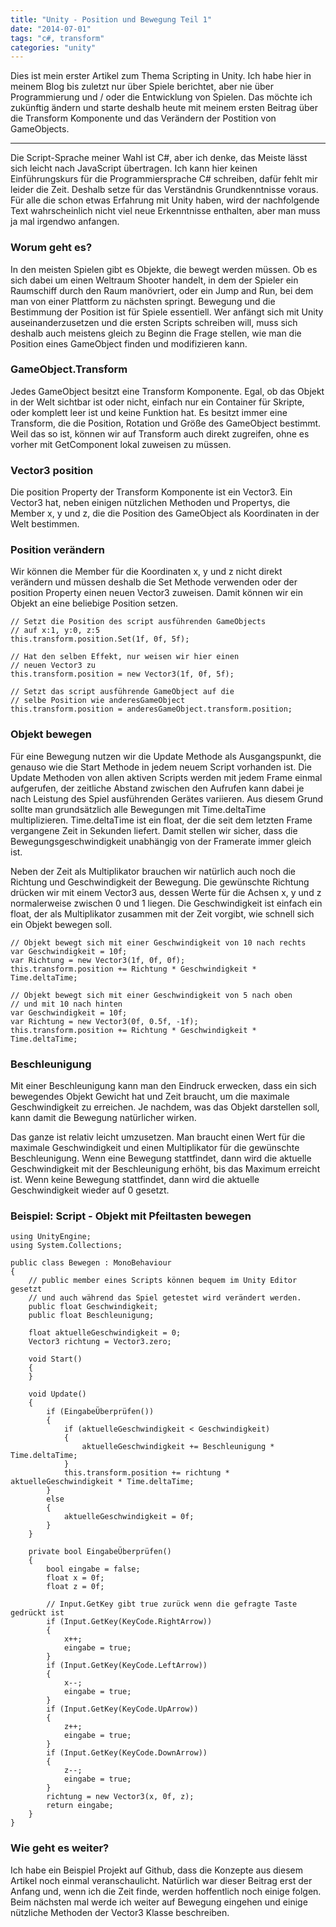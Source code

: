 ```yaml
---
title: "Unity - Position und Bewegung Teil 1"
date: "2014-07-01"
tags: "c#, transform"
categories: "unity"
---
```


Dies ist mein erster Artikel zum Thema Scripting in Unity. Ich habe hier in meinem Blog bis zuletzt nur über Spiele berichtet, aber nie über Programmierung und / oder die Entwicklung von Spielen. Das möchte ich zukünftig ändern und starte deshalb heute mit meinem ersten Beitrag über die Transform Komponente und das Verändern der Postition von GameObjects.

---

Die Script-Sprache meiner Wahl ist C#, aber ich denke, das Meiste lässt sich leicht nach JavaScript übertragen. Ich kann hier keinen Einführungskurs für die Programmiersprache C# schreiben, dafür fehlt mir leider die Zeit. Deshalb setze für das Verständnis Grundkenntnisse voraus. Für alle die schon etwas Erfahrung mit Unity haben, wird der nachfolgende Text wahrscheinlich nicht viel neue Erkenntnisse enthalten, aber man muss ja mal irgendwo anfangen.

### Worum geht es?

In den meisten Spielen gibt es Objekte, die bewegt werden müssen. Ob es sich dabei um einen Weltraum Shooter handelt, in dem der Spieler ein Raumschiff durch den Raum manövriert, oder ein Jump and Run, bei dem man von einer Plattform zu nächsten springt. Bewegung und die Bestimmung der Position ist für Spiele essentiell. Wer anfängt sich mit Unity auseinanderzusetzen und die ersten Scripts schreiben will, muss sich deshalb auch meistens gleich zu Beginn die Frage stellen, wie man die Position eines GameObject finden und modifizieren kann.

### GameObject.Transform

Jedes GameObject besitzt eine Transform Komponente. Egal, ob das Objekt in der Welt sichtbar ist oder nicht, einfach nur ein Container für Skripte, oder komplett leer ist und keine Funktion hat. Es besitzt immer eine Transform, die die Position, Rotation und Größe des GameObject bestimmt. Weil das so ist, können wir auf Transform auch direkt zugreifen, ohne es vorher mit GetComponent<ComponentType> lokal zuweisen zu müssen.

### Vector3 position

Die position Property der Transform Komponente ist ein Vector3. Ein Vector3 hat, neben einigen nützlichen Methoden und Propertys, die Member x, y und z, die die Position des GameObject als Koordinaten in der Welt bestimmen.

### Position verändern

Wir können die Member für die Koordinaten x, y und z nicht direkt verändern und müssen deshalb die Set Methode verwenden oder der position Property einen neuen Vector3 zuweisen. Damit können wir ein Objekt an eine beliebige Position setzen.

```clike
// Setzt die Position des script ausführenden GameObjects
// auf x:1, y:0, z:5
this.transform.position.Set(1f, 0f, 5f);

// Hat den selben Effekt, nur weisen wir hier einen
// neuen Vector3 zu
this.transform.position = new Vector3(1f, 0f, 5f);

// Setzt das script ausführende GameObject auf die
// selbe Position wie anderesGameObject
this.transform.position = anderesGameObject.transform.position;
```

### Objekt bewegen

Für eine Bewegung nutzen wir die Update Methode als Ausgangspunkt, die genauso wie die Start Methode in jedem neuem Script vorhanden ist. Die Update Methoden von allen aktiven Scripts werden mit jedem Frame einmal aufgerufen, der zeitliche Abstand zwischen den Aufrufen kann dabei je nach Leistung des Spiel ausführenden Gerätes variieren. Aus diesem Grund sollte man grundsätzlich alle Bewegungen mit Time.deltaTime multiplizieren. Time.deltaTime ist ein float, der die seit dem letzten Frame vergangene Zeit in Sekunden liefert. Damit stellen wir sicher, dass die Bewegungsgeschwindigkeit unabhängig von der Framerate immer gleich ist.

Neben der Zeit als Multiplikator brauchen wir natürlich auch noch die Richtung und Geschwindigkeit der Bewegung. Die gewünschte Richtung drücken wir mit einem Vector3 aus, dessen Werte für die Achsen x, y und z normalerweise zwischen 0 und 1 liegen. Die Geschwindigkeit ist einfach ein float, der als Multiplikator zusammen mit der Zeit vorgibt, wie schnell sich ein Objekt bewegen soll.

```clike
// Objekt bewegt sich mit einer Geschwindigkeit von 10 nach rechts
var Geschwindigkeit = 10f;
var Richtung = new Vector3(1f, 0f, 0f);
this.transform.position += Richtung * Geschwindigkeit * Time.deltaTime;

// Objekt bewegt sich mit einer Geschwindigkeit von 5 nach oben
// und mit 10 nach hinten
var Geschwindigkeit = 10f;
var Richtung = new Vector3(0f, 0.5f, -1f);
this.transform.position += Richtung * Geschwindigkeit * Time.deltaTime;
```

### Beschleunigung

Mit einer Beschleunigung kann man den Eindruck erwecken, dass ein sich bewegendes Objekt Gewicht hat und Zeit braucht, um die maximale Geschwindigkeit zu erreichen. Je nachdem, was das Objekt darstellen soll, kann damit die Bewegung natürlicher wirken.

Das ganze ist relativ leicht umzusetzen. Man braucht einen Wert für die maximale Geschwindigkeit und einen Multiplikator für die gewünschte Beschleunigung. Wenn eine Bewegung stattfindet, dann wird die aktuelle Geschwindigkeit mit der Beschleunigung erhöht, bis das Maximum erreicht ist. Wenn keine Bewegung stattfindet, dann wird die aktuelle Geschwindigkeit wieder auf 0 gesetzt.

### Beispiel: Script - Objekt mit Pfeiltasten bewegen

```clike
using UnityEngine;
using System.Collections;

public class Bewegen : MonoBehaviour
{
    // public member eines Scripts können bequem im Unity Editor gesetzt
    // und auch während das Spiel getestet wird verändert werden.
    public float Geschwindigkeit;
    public float Beschleunigung;

    float aktuelleGeschwindigkeit = 0;
    Vector3 richtung = Vector3.zero;

    void Start()
    {
    }

    void Update()
    {
        if (EingabeÜberprüfen())
        {
            if (aktuelleGeschwindigkeit < Geschwindigkeit)
            {
                aktuelleGeschwindigkeit += Beschleunigung * Time.deltaTime;
            }
            this.transform.position += richtung * aktuelleGeschwindigkeit * Time.deltaTime;
        }
        else
        {
            aktuelleGeschwindigkeit = 0f;
        }
    }

    private bool EingabeÜberprüfen()
    {
        bool eingabe = false;
        float x = 0f;
        float z = 0f;

        // Input.GetKey gibt true zurück wenn die gefragte Taste gedrückt ist
        if (Input.GetKey(KeyCode.RightArrow))
        {
            x++;
            eingabe = true;
        }
        if (Input.GetKey(KeyCode.LeftArrow))
        {
            x--;
            eingabe = true;
        }
        if (Input.GetKey(KeyCode.UpArrow))
        {
            z++;
            eingabe = true;
        }
        if (Input.GetKey(KeyCode.DownArrow))
        {
            z--;
            eingabe = true;
        }
        richtung = new Vector3(x, 0f, z);
        return eingabe;
    }
}
```

### Wie geht es weiter?

Ich habe ein Beispiel Projekt auf Github, dass die Konzepte aus diesem Artikel noch einmal veranschaulicht. Natürlich war dieser Beitrag erst der Anfang und, wenn ich die Zeit finde, werden hoffentlich noch einige folgen. Beim nächsten mal werde ich weiter auf Bewegung eingehen und einige nützliche Methoden der Vector3 Klasse beschreiben.

